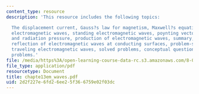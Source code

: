 ```yaml
---
content_type: resource
description: 'This resource includes the following topics:

  The displacement current, Gauss?s law for magnetism, Maxwell?s equations, plane
  electromagnetic waves, standing electromagnetic waves, poynting vector, momentum
  and radiation pressure, production of electromagnetic waves, summary, appendix:
  reflection of electromagnetic waves at conducting surfaces, problem-solving strategy:
  traveling electromagnetic waves, solved problems, conceptual questions, and additional
  problems.'
file: /media/https%3A/open-learning-course-data-rc.s3.amazonaws.com/8-02-physics-ii-electricity-and-magnetism-spring-2007/2d2f227e6fd26ee25f366759e02f03dc_chapte13em_waves.pdf
file_type: application/pdf
resourcetype: Document
title: chapte13em_waves.pdf
uid: 2d2f227e-6fd2-6ee2-5f36-6759e02f03dc
---
```

